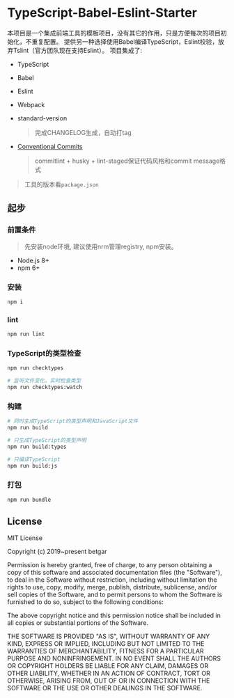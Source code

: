 # TypeScript-Babel-Eslint-Starter
本项目是一个集成前端工具的模板项目，没有其它的作用，只是方便每次的项目初始化，不重复配置。
提供另一种选择使用Babel编译TypeScript，Eslint校验，放弃Tslint（官方团队现在支持Eslint）。
项目集成了:

- TypeScript
- Babel
- Eslint
- Webpack
- standard-version

  > 完成CHANGELOG生成，自动打tag
- [Conventional Commits](https://www.conventionalcommits.org/zh/v1.0.0-beta.4/)

  > commitlint + husky + lint-staged保证代码风格和commit message格式

> 工具的版本看`package.json`

## 起步

### 前置条件
> 先安装node环境, 建议使用nrm管理registry, npm安装。

- Node.js 8+
- npm 6+


### 安装

```bash
npm i
```

### lint

```bash
npm run lint
```

### TypeScript的类型检查
```bash
npm run checktypes
```


```bash
# 监听文件变化，实时检查类型
npm run checktypes:watch
```

### 构建
```bash
# 同时生成TypeScript的类型声明和JavaScript文件
npm run build
```

```bash
# 只生成TypeScript的类型声明
npm run build:types
```

```bash
# 只编译TypeScript
npm run build:js
```

### 打包

```bash
npm run bundle
```


## License

MIT License

Copyright (c) 2019~present betgar

Permission is hereby granted, free of charge, to any person obtaining a copy
of this software and associated documentation files (the "Software"), to deal
in the Software without restriction, including without limitation the rights
to use, copy, modify, merge, publish, distribute, sublicense, and/or sell
copies of the Software, and to permit persons to whom the Software is
furnished to do so, subject to the following conditions:

The above copyright notice and this permission notice shall be included in all
copies or substantial portions of the Software.

THE SOFTWARE IS PROVIDED "AS IS", WITHOUT WARRANTY OF ANY KIND, EXPRESS OR
IMPLIED, INCLUDING BUT NOT LIMITED TO THE WARRANTIES OF MERCHANTABILITY,
FITNESS FOR A PARTICULAR PURPOSE AND NONINFRINGEMENT. IN NO EVENT SHALL THE
AUTHORS OR COPYRIGHT HOLDERS BE LIABLE FOR ANY CLAIM, DAMAGES OR OTHER
LIABILITY, WHETHER IN AN ACTION OF CONTRACT, TORT OR OTHERWISE, ARISING FROM,
OUT OF OR IN CONNECTION WITH THE SOFTWARE OR THE USE OR OTHER DEALINGS IN THE
SOFTWARE.
